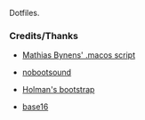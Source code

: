 Dotfiles.

### Credits/Thanks

* [Mathias Bynens' .macos script](https://github.com/mathiasbynens/dotfiles/blob/master/.macos)

* [nobootsound](https://github.com/teored90/nobootsound)

* [Holman's bootstrap](https://github.com/holman/dotfiles/blob/master/script/bootstrap)

* [base16](https://github.com/chriskempson/base16)

